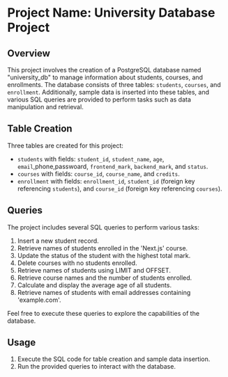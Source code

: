 # Project Name: University Database Project

## Overview
This project involves the creation of a PostgreSQL database named "university_db" to manage information about students, courses, and enrollments. The database consists of three tables: `students`, `courses`, and `enrollment`. Additionally, sample data is inserted into these tables, and various SQL queries are provided to perform tasks such as data manipulation and retrieval.

## Table Creation
Three tables are created for this project:
- `students` with fields: `student_id`, `student_name`, `age`, `email`,phone,passwoard, `frontend_mark`, `backend_mark`, and `status`.
- `courses` with fields: `course_id`, `course_name`, and `credits`.
- `enrollment` with fields: `enrollment_id`, `student_id` (foreign key referencing `students`), and `course_id` (foreign key referencing `courses`).



## Queries
The project includes several SQL queries to perform various tasks:
1. Insert a new student record.
2. Retrieve names of students enrolled in the 'Next.js' course.
3. Update the status of the student with the highest total mark.
4. Delete courses with no students enrolled.
5. Retrieve names of students using LIMIT and OFFSET.
6. Retrieve course names and the number of students enrolled.
7. Calculate and display the average age of all students.
8. Retrieve names of students with email addresses containing 'example.com'.

Feel free to execute these queries to explore the capabilities of the database.

## Usage
1. Execute the SQL code for table creation and sample data insertion.
2. Run the provided queries to interact with the database.
